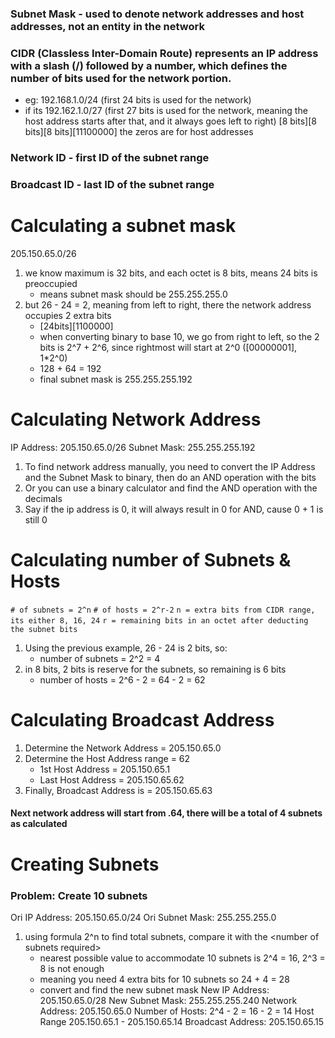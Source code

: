 ### Subnet Mask - used to denote network addresses and host addresses, not an entity in the network


### CIDR (Classless Inter-Domain Route) represents an IP address with a slash (/) followed by a number, which defines the number of bits used for the **network** portion.
- eg: 192.168.1.0/24 (first 24 bits is used for the network)
- if its 192.162.1.0/27 (first 27 bits is used for the network, meaning the host address starts after that, and it always goes left to right)  \[8 bits]\[8 bits]\[8 bits]\[11100000] the zeros are for host addresses

### Network ID - first ID of the subnet range 
### Broadcast ID - last ID of the subnet range

# Calculating a subnet mask
205.150.65.0/26
1. we know maximum is 32 bits, and each octet is 8 bits, means 24 bits is preoccupied
	- means subnet mask should be 255.255.255.0
2. but 26 - 24 = 2, meaning from left to right, there the network address occupies 2 extra bits
	- \[24bits]\[1100000]
	- when converting binary to base 10, we go from right to left, so the 2 bits is 2^7 + 2\^6, since rightmost will start at 2^0 (\[00000001], 1\*2^0)
	- 128 + 64 = 192
	- final subnet mask is 255.255.255.192 

# Calculating Network Address
IP Address: 205.150.65.0/26
Subnet Mask: 255.255.255.192
1. To find network address manually, you need to convert the IP Address and the Subnet Mask to binary, then do an AND operation with the bits
2. Or you can use a binary calculator and find the AND operation with the decimals
3. Say if the ip address is 0, it will always result in 0 for AND, cause 0 + 1 is still 0

# Calculating number of Subnets & Hosts
`# of subnets = 2^n`     `# of hosts = 2^r-2`
`n = extra bits from CIDR range, its either 8, 16, 24`
`r = remaining bits in an octet after deducting the subnet bits`
1. Using the previous example, 26 - 24 is 2 bits, so:
	- number of subnets = 2^2 = 4
2. in 8 bits, 2 bits is reserve for the subnets, so remaining is 6 bits
	- number of hosts = 2^6 - 2 = 64 - 2 = 62

# Calculating Broadcast Address
1. Determine the Network Address = 205.150.65.0
2. Determine the Host Address range = 62
	- 1st Host Address = 205.150.65.1
	- Last Host Address = 205.150.65.62
3. Finally, Broadcast Address is = 205.150.65.63

#### Next network address will start from .64, there will be a total of 4 subnets as calculated


# Creating Subnets
### Problem: Create 10 subnets
Ori IP Address: 205.150.65.0/24
Ori Subnet Mask: 255.255.255.0

1. using formula 2^n to find total subnets, compare it with the \<number of subnets required>
	- nearest possible value to accommodate 10 subnets is 2^4 = 16, 2^3 = 8 is not enough
	- meaning you need 4 extra bits for 10 subnets so 24 + 4 = 28
	- convert and find the new subnet mask
New IP Address:  205.150.65.0/28
New Subnet Mask: 255.255.255.240
Network Address: 205.150.65.0
Number of Hosts: 2^4 - 2 = 16 - 2 = 14
Host Range  205.150.65.1 -  205.150.65.14
Broadcast Address:  205.150.65.15

